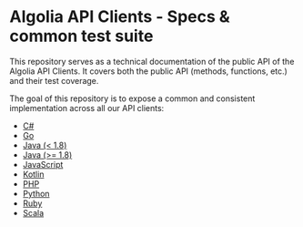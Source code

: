 # Algolia API Clients - Specs & common test suite

This repository serves as a technical documentation of the public API of the
Algolia API Clients. It covers both the public API (methods, functions, etc.)
and their test coverage.

The goal of this repository is to expose a common and consistent implementation
across all our API clients:

 - [C#](https://github.com/algolia/algoliasearch-client-csharp)
 - [Go](https://github.com/algolia/algoliasearch-client-go)
 - [Java (< 1.8)](https://github.com/algolia/algoliasearch-client-java)
 - [Java (>= 1.8)](https://github.com/algolia/algoliasearch-client-java-2)
 - [JavaScript](https://github.com/algolia/algoliasearch-client-javascript)
 - [Kotlin](https://github.com/algolia/algoliasearch-client-kotlin)
 - [PHP](https://github.com/algolia/algoliasearch-client-php)
 - [Python](https://github.com/algolia/algoliasearch-client-ruby)
 - [Ruby](https://github.com/algolia/algoliasearch-client-ruby)
 - [Scala](https://github.com/algolia/algoliasearch-client-scala)
